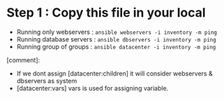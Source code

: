 # Step 1 : Copy this file in your local 
- Running only webservers : `ansible webservers -i inventory -m ping`
- Running database servers : `ansible dbservers -i inventory -m ping`
- Running group of groups : `ansible datacenter -i inventory -m ping`

[comment]: 
- If we dont assign [datacenter:children] it will consider webservers & dbservers as system
- [datacenter:vars] vars is used for assigning variable.

